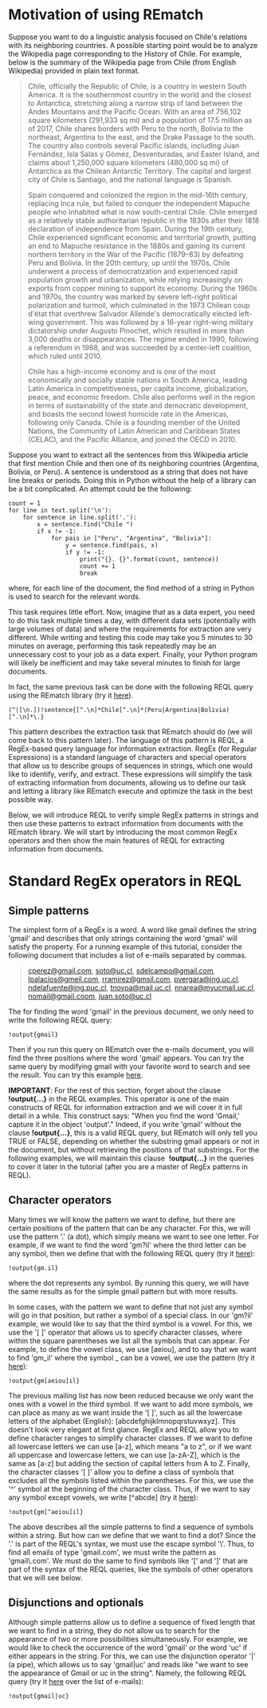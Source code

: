 
# Motivation of using REmatch

Suppose you want to do a linguistic analysis focused on Chile's relations with its neighboring countries. A possible starting point would be to analyze the Wikipedia page corresponding to the History of Chile. For example, below is the summary of the Wikipedia page from Chile (from English Wikipedia) provided in plain text format.

>Chile, officially the Republic of Chile, is a country in western South America. It is the southernmost country in the world and the closest to Antarctica, stretching along a narrow strip of land between the Andes Mountains and the Pacific Ocean. With an area of 756,102 square kilometers (291,933 sq mi) and a population of 17.5 million as of 2017, Chile shares borders with Peru to the north, Bolivia to the northeast, Argentina to the east, and the Drake Passage to the south. The country also controls several Pacific islands, including Juan Fernández, Isla Salas y Gómez, Desventuradas, and Easter Island, and claims about 1,250,000 square kilometers (480,000 sq mi) of Antarctica as the Chilean Antarctic Territory. The capital and largest city of Chile is Santiago, and the national language is Spanish.
>
>Spain conquered and colonized the region in the mid-16th century, replacing Inca rule, but failed to conquer the independent Mapuche people who inhabited what is now south-central Chile. Chile emerged as a relatively stable authoritarian republic in the 1830s after their 1818 declaration of independence from Spain. During the 19th century, Chile experienced significant economic and territorial growth, putting an end to Mapuche resistance in the 1880s and gaining its current northern territory in the War of the Pacific (1879–83) by defeating Peru and Bolivia. In the 20th century, up until the 1970s, Chile underwent a process of democratization and experienced rapid population growth and urbanization, while relying increasingly on exports from copper mining to support its economy. During the 1960s and 1970s, the country was marked by severe left-right political polarization and turmoil, which culminated in the 1973 Chilean coup d'état that overthrew Salvador Allende's democratically elected left-wing government. This was followed by a 16-year right-wing military dictatorship under Augusto Pinochet, which resulted in more than 3,000 deaths or disappearances. The regime ended in 1990, following a referendum in 1988, and was succeeded by a center-left coalition, which ruled until 2010.
>
>Chile has a high-income economy and is one of the most economically and socially stable nations in South America, leading Latin America in competitiveness, per capita income, globalization, peace, and economic freedom. Chile also performs well in the region in terms of sustainability of the state and democratic development, and boasts the second lowest homicide rate in the Americas, following only Canada. Chile is a founding member of the United Nations, the Community of Latin American and Caribbean States (CELAC), and the Pacific Alliance, and joined the OECD in 2010.

Suppose you want to extract all the sentences from this Wikipedia article that first mention Chile and then one of its neighboring countries (Argentina, Bolivia, or Peru). A sentence is understood as a string that does not have line breaks or periods. Doing this in Python without the help of a library can be a bit complicated. An attempt could be the following:

    count = 1
    for line in text.split('\n'):
        for sentence in line.split('.'):
            x = sentence.find("Chile ")
            if x != -1:
                for pais in ["Peru", "Argentina", "Bolivia"]:
                    y = sentence.find(pais, x)
                    if y != -1:
                        print("{}. {}".format(count, sentence))
                        count += 1
                        break

where, for each line of the document, the find method of a string in Python is used to search for the relevant words.

This task requires little effort. Now, imagine that as a data expert, you need to do this task multiple times a day, with different data sets (potentially with large volumes of data) and where the requirements for extraction are very different. While writing and testing this code may take you 5 minutes to 30 minutes on average, performing this task repeatedly may be an unnecessary cost to your job as a data expert. Finally, your Python program will likely be inefficient and may take several minutes to finish for large documents.

In fact, the same previous task can be done with the following REQL query using the REmatch library (try it [here](https://rematch.cl/?query=%28%5E%7C%5B%5Cn.%5D%29%21sentence%7B%5B%5E.%5Cn%5D*Chile%5B%5E.%5Cn%5D*%28Peru%7CArgentina%7CBolivia%29%5B%5E.%5Cn%5D*%5C.%7D&doc=Chile%2C+officially+the+Republic+of+Chile%2C+is+a+country+in+western+South+America.+It+is+the+southernmost+country+in+the+world+and+the+closest+to+Antarctica%2C+stretching+along+a+narrow+strip+of+land+between+the+Andes+Mountains+and+the+Pacific+Ocean.+With+an+area+of+756%2C102+square+kilometers+%28291%2C933+sq+mi%29+and+a+population+of+17.5+million+as+of+2017%2C+Chile+shares+borders+with+Peru+to+the+north%2C+Bolivia+to+the+northeast%2C+Argentina+to+the+east%2C+and+the+Drake+Passage+to+the+south.+The+country+also+controls+several+Pacific+islands%2C+including+Juan+Fern%C3%A1ndez%2C+Isla+Salas+y+G%C3%B3mez%2C+Desventuradas%2C+and+Easter+Island%2C+and+claims+about+1%2C250%2C000+square+kilometers+%28480%2C000+sq+mi%29+of+Antarctica+as+the+Chilean+Antarctic+Territory.+The+capital+and+largest+city+of+Chile+is+Santiago%2C+and+the+national+language+is+Spanish.%0ASpain+conquered+and+colonized+the+region+in+the+mid-16th+century%2C+replacing+Inca+rule%2C+but+failed+to+conquer+the+independent+Mapuche+people+who+inhabited+what+is+now+south-central+Chile.+Chile+emerged+as+a+relatively+stable+authoritarian+republic+in+the+1830s+after+their+1818+declaration+of+independence+from+Spain.+During+the+19th+century%2C+Chile+experienced+significant+economic+and+territorial+growth%2C+putting+an+end+to+Mapuche+resistance+in+the+1880s+and+gaining+its+current+northern+territory+in+the+War+of+the+Pacific+%281879%E2%80%9383%29+by+defeating+Peru+and+Bolivia.+In+the+20th+century%2C+up+until+the+1970s%2C+Chile+underwent+a+process+of+democratization+and+experienced+rapid+population+growth+and+urbanization%2C+while+relying+increasingly+on+exports+from+copper+mining+to+support+its+economy.+During+the+1960s+and+1970s%2C+the+country+was+marked+by+severe+left-right+political+polarization+and+turmoil%2C+which+culminated+in+the+1973+Chilean+coup+d%27%C3%A9tat+that+overthrew+Salvador+Allende%27s+democratically+elected+left-wing+government.+This+was+followed+by+a+16-year+right-wing+military+dictatorship+under+Augusto+Pinochet%2C+which+resulted+in+more+than+3%2C000+deaths+or+disappearances.+The+regime+ended+in+1990%2C+following+a+referendum+in+1988%2C+and+was+succeeded+by+a+center-left+coalition%2C+which+ruled+until+2010.%0AChile+has+a+high-income+economy+and+is+one+of+the+most+economically+and+socially+stable+nations+in+South+America%2C+leading+Latin+America+in+competitiveness%2C+per+capita+income%2C+globalization%2C+peace%2C+and+economic+freedom.+Chile+also+performs+well+in+the+region+in+terms+of+sustainability+of+the+state+and+democratic+development%2C+and+boasts+the+second+lowest+homicide+rate+in+the+Americas%2C+following+only+Canada.+Chile+is+a+founding+member+of+the+United+Nations%2C+the+Community+of+Latin+American+and+Caribbean+States+%28CELAC%29%2C+and+the+Pacific+Alliance%2C+and+joined+the+OECD+in+2010.&isMultiRegex=false)).

    (^|[\n.])!sentence{[^.\n]*Chile[^.\n]*(Peru|Argentina|Bolivia)[^.\n]*\.}

This pattern describes the extraction task that REmatch should do (we will come back to this pattern later). The language of this pattern is REQL, a RegEx-based query language for information extraction. RegEx (for Regular Expressions) is a standard language of characters and special operators that allow us to describe groups of sequences in strings, which one would like to identify, verify, and extract. These expressions will simplify the task of extracting information from documents, allowing us to define our task and letting a library like REmatch execute and optimize the task in the best possible way. 

Below, we will introduce REQL to verify simple RegEx patterns in strings and then use these patterns to extract information from documents with the REmatch library. We will start by introducing the most common RegEx operators and then show the main features of REQL for extracting information from documents. 

# Standard RegEx operators in REQL

## Simple patterns 

The simplest form of a RegEx is a word. A word like gmail defines the string 'gmail' and describes that only strings containing the word 'gmail' will satisfy the property. For a running example of this tutorial, consider the following document that includes a list of e-mails separated by commas.

>cperez@gmail.com, soto@uc.cl, sdelcampo@gmail.com, lpalacios@gmeil.com, rramirez@gmsil.com, pvergara@ing.uc.cl, ndelafuente@ing.puc.cl, tnovoa@mail.uc.cl, nnarea@myucmail.uc.cl, nomail@gmail.coom, juan.soto@uc.cl


The for finding the word 'gmail' in the previous document, we only need to write the following REQL query:

    !output{gmail}

Then if you run this query on REmatch over the e-mails document, you will find the three positions where the word 'gmail' appears. You can try the same query by modifying gmail with your favorite word to search and see the result. You can try this example [here](https://rematch.cl/?query=%21output%7Bgmail%7D&doc=cperez%40gmail.com%2C+soto%40uc.cl%2C+sdelcampo%40gmail.com%2C+lpalacios%40gmeil.com%2C+rramirez%40gmsil.com%2C+pvergara%40ing.uc.cl%2C+ndelafuente%40ing.puc.cl%2C+tnovoa%40mail.uc.cl%2C+nnarea%40myucmail.uc.cl%2C+nomail%40gmail.coom%2C+juan.soto%40uc.cl&isMultiRegex=false).

**IMPORTANT**: For the rest of this section, forget about the clause **!output{...}** in the REQL examples. This operator is one of the main constructs of REQL for information extraction and we will cover it in full detail in a while. This construct says: "When you find the word 'Gmail,' capture it in the object 'output'." Indeed, if you write 'gmail' without the clause **!output{...}**, this is a valid REQL query, but REmatch will only tell you TRUE or FALSE, depending on whether the substring gmail appears or not in the document, but without retrieving the positions of that substrings. For the following examples, we will maintain this clause  **!output{...}** in the queries to cover it later in the tutorial (after you are a master of RegEx patterns in REQL). 

## Character operators

Many times we will know the pattern we want to define, but there are certain positions of the pattern that can be any character. For this, we will use the pattern '.' (a dot), which simply means we want to see one letter. For example, if we want to find the word 'gm?il' where the third letter can be any symbol, then we define that with the following REQL query (try it [here](https://rematch.cl/?query=%21output%7Bgm.il%7D&doc=cperez%40gmail.com%2C+soto%40uc.cl%2C+sdelcampo%40gmail.com%2C+lpalacios%40gmeil.com%2C+rramirez%40gmsil.com%2C+pvergara%40ing.uc.cl%2C+ndelafuente%40ing.puc.cl%2C+tnovoa%40mail.uc.cl%2C+nnarea%40myucmail.uc.cl%2C+nomail%40gmail.coom%2C+juan.soto%40uc.cl&isMultiRegex=false)):

    !output{gm.il}

where the dot represents any symbol. By running this query, we will have the same results as for the simple gmail pattern but with more results. 

In some cases, with the pattern we want to define that not just any symbol will go in that position, but rather a symbol of a special class. In our 'gm?il' example, we would like to say that the third symbol is a vowel. For this, we use the '[ ]' operator that allows us to specify character classes, where within the square parentheses we list all the symbols that can appear. For example, to define the vowel class, we use [aeiou], and to say that we want to find 'gm_il' where the symbol _ can be a vowel, we use the pattern (try it [here](https://rematch.cl/?query=%21output%7Bgm%5Baeiou%5Dil%7D&doc=cperez%40gmail.com%2C+soto%40uc.cl%2C+sdelcampo%40gmail.com%2C+lpalacios%40gmeil.com%2C+rramirez%40gmsil.com%2C+pvergara%40ing.uc.cl%2C+ndelafuente%40ing.puc.cl%2C+tnovoa%40mail.uc.cl%2C+nnarea%40myucmail.uc.cl%2C+nomail%40gmail.coom%2C+juan.soto%40uc.cl&isMultiRegex=false)):

    !output{gm[aeiou]il}

The previous mailing list has now been reduced because we only want the ones with a vowel in the third symbol. If we want to add more symbols, we can place as many as we want inside the '[ ]', such as all the lowercase letters of the alphabet (English): [abcdefghijklmnopqrstuvwxyz]. This doesn't look very elegant at first glance. RegEx and REQL allow you to define character ranges to simplify character classes. If we want to define all lowercase letters we can use [a-z], which means "a to z", or if we want all uppercase and lowercase letters, we can use [a-zA-Z], which is the same as [a-z] but adding the section of capital letters from A to Z. Finally, the character classes '[ ]' allow you to define a class of symbols that excludes all the symbols listed within the parentheses. For this, we use the '^' symbol at the beginning of the character class. Thus, if we want to say any symbol except vowels, we write [^abcde] (try it [here](https://rematch.cl/?query=%21output%7Bgm%5B%5Eaeiou%5Dil%7D&doc=cperez%40gmail.com%2C+soto%40uc.cl%2C+sdelcampo%40gmail.com%2C+lpalacios%40gmeil.com%2C+rramirez%40gmsil.com%2C+pvergara%40ing.uc.cl%2C+ndelafuente%40ing.puc.cl%2C+tnovoa%40mail.uc.cl%2C+nnarea%40myucmail.uc.cl%2C+nomail%40gmail.coom%2C+juan.soto%40uc.cl&isMultiRegex=false)):

    !output{gm[^aeiou]il}

The above describes all the simple patterns to find a sequence of symbols within a string. But how can we define that we want to find a dot? Since the '.' is part of the REQL's syntax, we must use the escape symbol '\\'. Thus, to find all emails of type 'gmail.com', we must write the pattern as 'gmail\\.com'. We must do the same to find symbols like '[' and ']' that are part of the syntax of the REQL queries, like the symbols of other operators that we will see below.

## Disjunctions and optionals

Although simple patterns allow us to define a sequence of fixed length that we want to find in a string, they do not allow us to search for the appearance of two or more possibilities simultaneously. For example, we would like to check the occurrence of the word 'gmail' or the word 'uc' if either appears in the string. For this, we can use the disjunction operator '|' (a pipe), which allows us to say 'gmail|uc' and reads like "we want to see the appearance of Gmail or uc in the string". Namely, the following REQL query (try it [here](https://rematch.cl/?query=%21output%7Bgmail%7Cuc%7D&doc=cperez%40gmail.com%2C+soto%40uc.cl%2C+sdelcampo%40gmail.com%2C+lpalacios%40gmeil.com%2C+rramirez%40gmsil.com%2C+pvergara%40ing.uc.cl%2C+ndelafuente%40ing.puc.cl%2C+tnovoa%40mail.uc.cl%2C+nnarea%40myucmail.uc.cl%2C+nomail%40gmail.coom%2C+juan.soto%40uc.cl&isMultiRegex=false) over the list of e-mails):

    !output{gmail|uc}


